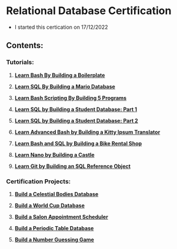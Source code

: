 # Relational Database Certification

* I started this certication on 17/12/2022

## Contents:

### Tutorials:

1) [**Learn Bash By Building a Boilerplate**](01%20-%20Learn%20Bash%20by%20Building%20a%20Boilerplate)

2) [**Learn SQL By Building a Mario Database**](02%20-%20Learn%20SQL%20By%20Building%20a%20Mario%20Database)

3) [**Learn Bash Scripting By Building 5 Programs**](/03%20-%20Relational%20Database/04%20-%20Learn%20Bash%20Scripting%20By%20Building%205%20Programs)

4) [**Learn SQL by Building a Student Database: Part 1**](/03%20-%20Relational%20Database/05%20-%20Learn%20SQL%20By%20Building%20a%20Student%20Database%20(Part%201))

5) [**Learn SQL by Building a Student Database: Part 2**](/03%20-%20Relational%20Database/06%20-%20Learn%20SQL%20By%20Building%20a%20Student%20Database%20(Part%202))

6) [**Learn Advanced Bash by Building a Kitty Ipsum Translator**](/03%20-%20Relational%20Database/08%20-%20Learn%20Advanced%20Bash%20by%20Building%20a%20Kitty%20Ipsum%20Translator)

7) [**Learn Bash and SQL by Building a Bike Rental Shop**](/03%20-%20Relational%20Database/09%20-%20Learn%20Bash%20and%20SQL%20by%20Building%20a%20Bike%20Rental%20Shop)

8) [**Learn Nano by Building a Castle**](/03%20-%20Relational%20Database/11%20-%20Learn%20Nano%20by%20Building%20a%20Castle)

9) [**Learn Git by Building an SQL Reference Object**](/03%20-%20Relational%20Database/12%20-%20Learn%20Git%20by%20Building%20an%20SQL%20Reference%20Object)

### Certification Projects:

1) [**Build a Celestial Bodies Database**](03%20-%20Build%20a%20Celestial%20Bodies%20Database)

2) [**Build a World Cup Database**](/03%20-%20Relational%20Database/07%20-%20Build%20a%20World%20Cup%20Database)

3) [**Build a Salon Appointment Scheduler**](/03%20-%20Relational%20Database/10%20-%20Build%20a%20Salon%20Appointment%20Scheduler)

4) [**Build a Periodic Table Database**](/03%20-%20Relational%20Database/13%20-%20Build%20a%20Periodic%20Table%20Database)

5) [**Build a Number Guessing Game**]()
